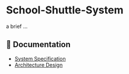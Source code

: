 # School-Shuttle-System

a brief ...

## 📄 Documentation
- [System Specification](SPECIFICATION.md)
- [Architecture Design](ARCHITECTURE.md)

